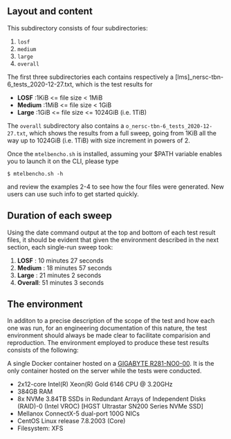 ## Layout and content

This subdirectory consists of four subdirectories:
1. `losf`
2. `medium`
3. `large`
4. `overall` 

The first three subdirectories each contains respectively a
[lms]_nersc-tbn-6_tests_2020-12-27.txt, which is the test results for

* **LOSF**   :1KiB <= file size < 1MiB
* **Medium** :1MiB <= file size < 1GiB
* **Large**  :1GiB <= file size <= 1024GiB (i.e. 1TiB)

The `overall` subdirectory also contains a
`o_nersc-tbn-6_tests_2020-12-27.txt`, which shows the results from a
full sweep, going from 1KiB all the way up to
1024GiB (i.e. 1TiB) with size increment in powers of 2.

Once the `mtelbencho.sh` is installed, assuming your $PATH variable
enables you to launch it on the CLI, please type 

`$ mtelbencho.sh -h` 

and review the examples 2-4 to see how the four files were generated.
New users can use such info to get started quickly.

## Duration of each sweep

Using the date command output at the top and bottom of each test result files,
it should be evident that given the environment described in the next section,
each single-run sweep took:
1. **LOSF**   : 10 minutes 27 seconds
2. **Medium** : 18 minutes 57 seconds
3. **Large**  : 21 minutes 2 seconds
4. **Overall**: 51 minutes 3 seconds

## The environment

In additon to a precise description of the scope of the test and
how each one was run, for an engineering documentation of this nature,
the test environment should always be made clear to facilitate
comparision and reproduction.  The environment employed to produce
these test results consists of the following:

A single Docker container hosted on a [GIGABYTE
R281-NO0-00](https://www.gigabyte.com/us/Rack-Server/R281-NO0-rev-400#ov).
It is the only container hosted on the server while the tests were
conducted.

* 2x12-core Intel(R) Xeon(R) Gold 6146 CPU @ 3.20GHz
* 384GB RAM
* 8x NVMe 3.84TB SSDs in Redundant Arrays of Independent Disks
  (RAID)-0 (Intel VROC) [HGST Ultrastar SN200 Series NVMe SSD]
* Mellanox ConnectX-5 dual-port 100G NICs
* CentOS Linux release 7.8.2003 (Core)
* Filesystem: XFS
